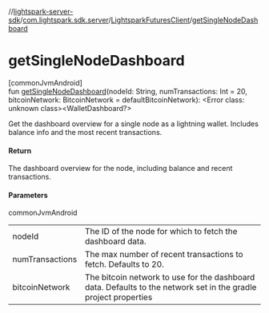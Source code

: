 //[lightspark-server-sdk](../../../index.md)/[com.lightspark.sdk.server](../index.md)/[LightsparkFuturesClient](index.md)/[getSingleNodeDashboard](get-single-node-dashboard.md)

# getSingleNodeDashboard

[commonJvmAndroid]\
fun [getSingleNodeDashboard](get-single-node-dashboard.md)(nodeId: String, numTransactions: Int = 20, bitcoinNetwork: BitcoinNetwork = defaultBitcoinNetwork): &lt;Error class: unknown class&gt;&lt;WalletDashboard?&gt;

Get the dashboard overview for a single node as a lightning wallet. Includes balance info and the most recent transactions.

#### Return

The dashboard overview for the node, including balance and recent transactions.

#### Parameters

commonJvmAndroid

| | |
|---|---|
| nodeId | The ID of the node for which to fetch the dashboard data. |
| numTransactions | The max number of recent transactions to fetch. Defaults to 20. |
| bitcoinNetwork | The bitcoin network to use for the dashboard data. Defaults to the network set in the     gradle project properties |
